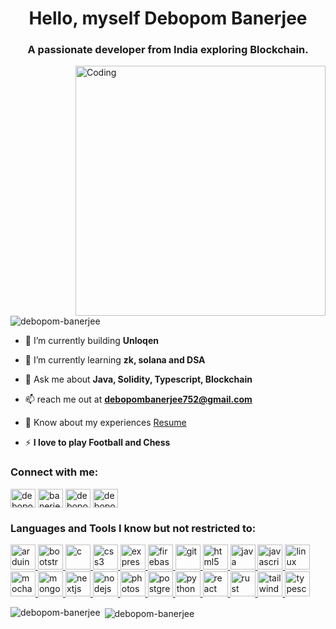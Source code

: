 <h1 align="center">Hello, myself Debopom Banerjee</h1>
<h3 align="center">A passionate developer from India exploring Blockchain.</h3>
<img align="right" alt="Coding" width="400" src="https://camo.githubusercontent.com/cae12fddd9d6982901d82580bdf321d81fb299141098ca1c2d4891870827bf17/68747470733a2f2f6d69726f2e6d656469756d2e636f6d2f6d61782f313336302f302a37513379765349765f7430696f4a2d5a2e676966">

<p align="left"> <img src="https://komarev.com/ghpvc/?username=debopom-banerjee&label=Profile%20views&color=0e75b6&style=flat" alt="debopom-banerjee" /> </p>

- 🔭 I’m currently building **Unloqen**

- 🌱 I’m currently learning **zk, solana and DSA**

- 💬 Ask me about **Java, Solidity, Typescript, Blockchain**

- 📫 reach me out at **debopombanerjee752@gmail.com**

- 📄 Know about my experiences [Resume]()

- ⚡ **I love to play Football and Chess**

<h3 align="left">Connect with me:</h3>
<p align="left">
<a href="https://linkedin.com/in/debopom-banerjee-a35123215" target="blank"><img align="center" src="https://raw.githubusercontent.com/rahuldkjain/github-profile-readme-generator/master/src/images/icons/Social/linked-in-alt.svg" alt="debopom-banerjee-a35123215" height="30" width="40" /></a>
  <a href="https://twitter.com/banerjeedebopom" target="blank"><img align="center" src="https://raw.githubusercontent.com/rahuldkjain/github-profile-readme-generator/master/src/images/icons/Social/twitter.svg" alt="banerjeedebopom" height="30" width="40" /></a>
<a href="https://www.hackerrank.com/debopombanerjee1" target="blank"><img align="center" src="https://raw.githubusercontent.com/rahuldkjain/github-profile-readme-generator/master/src/images/icons/Social/hackerrank.svg" alt="debopombanerjee1" height="30" width="40" /></a>
<a href="https://www.leetcode.com/debopom_banerjee" target="blank"><img align="center" src="https://raw.githubusercontent.com/rahuldkjain/github-profile-readme-generator/master/src/images/icons/Social/leet-code.svg" alt="debopom_banerjee" height="30" width="40" /></a>
</p>

<h3 align="left">Languages and Tools I know but not restricted to:</h3>
<p align="left"> <a href="https://www.arduino.cc/" target="_blank" rel="noreferrer"> <img src="https://skillicons.dev/icons?i=arduino" alt="arduino" width="40" height="40"/> </a> <a href="https://getbootstrap.com" target="_blank" rel="noreferrer"> <img src="https://skillicons.dev/icons?i=bootstrap" alt="bootstrap" width="40" height="40"/> </a> <a href="https://www.cprogramming.com/" target="_blank" rel="noreferrer"> <img src="https://skillicons.dev/icons?i=c" alt="c" width="40" height="40"/> </a> <a href="https://www.w3schools.com/css/" target="_blank" rel="noreferrer"> <img src="https://skillicons.dev/icons?i=css" alt="css3" width="40" height="40"/> </a> <a href="https://expressjs.com" target="_blank" rel="noreferrer"> <img src="https://skillicons.dev/icons?i=express" alt="express" width="40" height="40"/> </a> <a href="https://firebase.google.com/" target="_blank" rel="noreferrer"> <img src="https://skillicons.dev/icons?i=firebase" alt="firebase" width="40" height="40"/> </a> <a href="https://git-scm.com/" target="_blank" rel="noreferrer"> <img src="https://skillicons.dev/icons?i=git" alt="git" width="40" height="40"/> </a> <a href="https://www.w3.org/html/" target="_blank" rel="noreferrer"> <img src="https://skillicons.dev/icons?i=html" alt="html5" width="40" height="40"/> </a> <a href="https://www.java.com" target="_blank" rel="noreferrer"> <img src="https://skillicons.dev/icons?i=java" alt="java" width="40" height="40"/> </a> <a href="https://developer.mozilla.org/en-US/docs/Web/JavaScript" target="_blank" rel="noreferrer"> <img src="https://skillicons.dev/icons?i=javascript" alt="javascript" width="40" height="40"/> </a> <a href="https://www.linux.org/" target="_blank" rel="noreferrer"> <img src="https://skillicons.dev/icons?i=linux" alt="linux" width="40" height="40"/> </a> <a href="https://mochajs.org" target="_blank" rel="noreferrer"> <img src="https://www.vectorlogo.zone/logos/mochajs/mochajs-icon.svg" alt="mocha" width="40" height="40"/> </a> <a href="https://www.mongodb.com/" target="_blank" rel="noreferrer"> <img src="https://skillicons.dev/icons?i=mongodb" alt="mongodb" width="40" height="40"/> </a> <a href="https://nextjs.org/" target="_blank" rel="noreferrer"> <img src="https://skillicons.dev/icons?i=nextjs" alt="nextjs" width="40" height="40"/> </a> <a href="https://nodejs.org" target="_blank" rel="noreferrer"> <img src="https://skillicons.dev/icons?i=nodejs" alt="nodejs" width="40" height="40"/> </a> <a href="https://www.photoshop.com/en" target="_blank" rel="noreferrer"> <img src="https://skillicons.dev/icons?i=photoshop" alt="photoshop" width="40" height="40"/> </a> <a href="https://www.postgresql.org" target="_blank" rel="noreferrer"> <img src="https://skillicons.dev/icons?i=postgresql" alt="postgresql" width="40" height="40"/> </a> <a href="https://www.python.org" target="_blank" rel="noreferrer"> <img src="https://skillicons.dev/icons?i=python" alt="python" width="40" height="40"/> </a> <a href="https://reactjs.org/" target="_blank" rel="noreferrer"> <img src="https://skillicons.dev/icons?i=react" alt="react" width="40" height="40"/> </a> <a href="https://www.rust-lang.org" target="_blank" rel="noreferrer"> <img src="https://skillicons.dev/icons?i=rust" alt="rust" width="40" height="40"/> </a> <a href="https://tailwindcss.com/" target="_blank" rel="noreferrer"> <img src="https://skillicons.dev/icons?i=tailwindcss" alt="tailwind" width="40" height="40"/> </a> <a href="https://www.typescriptlang.org/" target="_blank" rel="noreferrer"> <img src="https://skillicons.dev/icons?i=typescript" alt="typescript" width="40" height="40"/> </a> </p>

<p><img align="left" src="https://github-readme-stats.vercel.app/api/top-langs?username=debopom-banerjee&show_icons=true&locale=en&layout=compact" alt="debopom-banerjee" /></p>

<p>&nbsp;<img align="center" src="https://github-readme-stats.vercel.app/api?username=debopom-banerjee&show_icons=true&locale=en" alt="debopom-banerjee" /></p>

